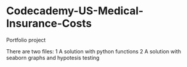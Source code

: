 # Codecademy-US-Medical-Insurance-Costs
Portfolio project

There are two files:
1 A solution with python functions
2 A solution with seaborn graphs and hypotesis testing 
